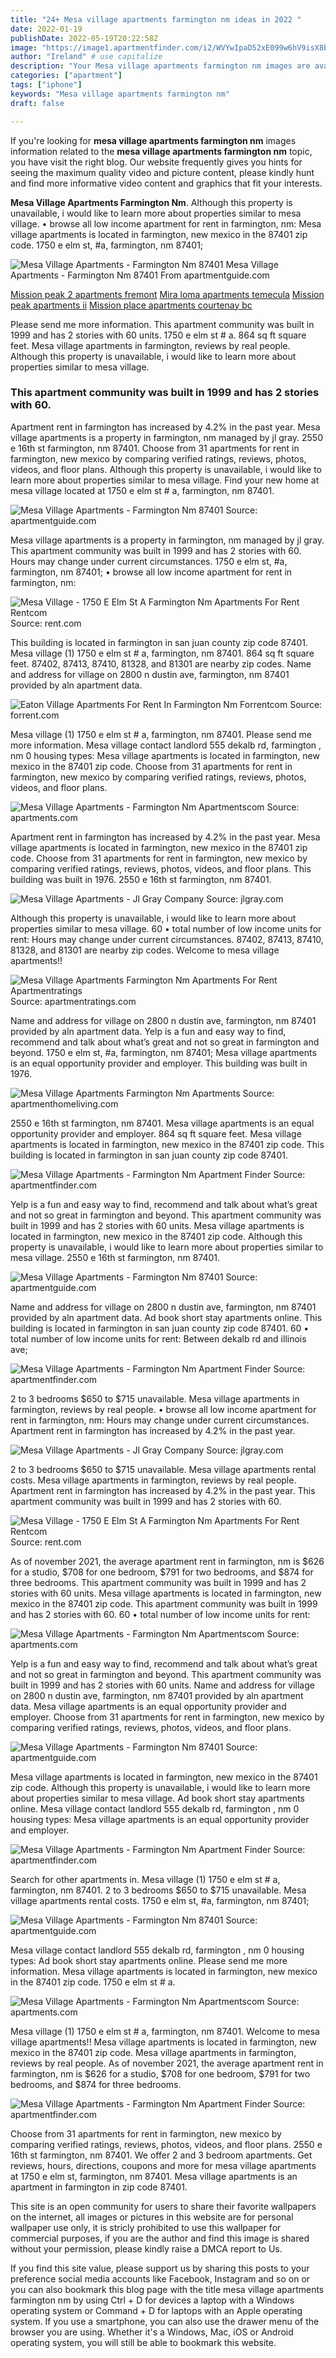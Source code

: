 ```yaml
---
title: "24+ Mesa village apartments farmington nm ideas in 2022 "
date: 2022-01-19
publishDate: 2022-05-19T20:22:58Z
image: "https://image1.apartmentfinder.com/i2/WVYwIpaD52xE099w6hV9isX8bBFX0VL5wMasVmjFT0I/111/mesa-village-apartments-farmington-nm-building-photo.jpg"
author: "Ireland" # use capitalize
description: "Your Mesa village apartments farmington nm images are available in this site. Mesa village apartments farmington nm are a topic that is being searched for and liked by netizens today. You can Find and Download the Mesa village apartments farmington nm files here. Download all free images."
categories: ["apartment"]
tags: ["iphone"]
keywords: "Mesa village apartments farmington nm"
draft: false

---
```


If you're looking for **mesa village apartments farmington nm** images information related to the **mesa village apartments farmington nm** topic, you have visit the right  blog.  Our website frequently  gives you  hints  for seeing  the maximum  quality video and picture  content, please kindly hunt and find more informative video content and graphics  that fit your interests.

**Mesa Village Apartments Farmington Nm**. Although this property is unavailable, i would like to learn more about properties similar to mesa village. • browse all low income apartment for rent in farmington, nm: Mesa village apartments is located in farmington, new mexico in the 87401 zip code. 1750 e elm st, #a, farmington, nm 87401;

![Mesa Village Apartments - Farmington Nm 87401](https://rentpath-res.cloudinary.com/$img_current/t_3x2_jpg_xl/d9af9d7efd2845aaefae2c7dc675d8e5 "Mesa Village Apartments - Farmington Nm 87401")
Mesa Village Apartments - Farmington Nm 87401 From apartmentguide.com

[Mission peak 2 apartments fremont](/mission-peak-2-apartments-fremont/)
[Mira loma apartments temecula](/mira-loma-apartments-temecula/)
[Mission peak apartments ii](/mission-peak-apartments-ii/)
[Mission place apartments courtenay bc](/mission-place-apartments-courtenay-bc/)

Please send me more information. This apartment community was built in 1999 and has 2 stories with 60 units. 1750 e elm st # a. 864 sq ft square feet. Mesa village apartments in farmington, reviews by real people. Although this property is unavailable, i would like to learn more about properties similar to mesa village.

### This apartment community was built in 1999 and has 2 stories with 60.

Apartment rent in farmington has increased by 4.2% in the past year. Mesa village apartments is a property in farmington, nm managed by jl gray. 2550 e 16th st farmington, nm 87401. Choose from 31 apartments for rent in farmington, new mexico by comparing verified ratings, reviews, photos, videos, and floor plans. Although this property is unavailable, i would like to learn more about properties similar to mesa village. Find your new home at mesa village located at 1750 e elm st # a, farmington, nm 87401.


![Mesa Village Apartments - Farmington Nm 87401](https://rentpath-res.cloudinary.com/$img_current/t_3x2_jpg_xl/0c80f42a8b661416c970bca5e0046561 "Mesa Village Apartments - Farmington Nm 87401")
Source: apartmentguide.com

Mesa village apartments is a property in farmington, nm managed by jl gray. This apartment community was built in 1999 and has 2 stories with 60. Hours may change under current circumstances. 1750 e elm st, #a, farmington, nm 87401; • browse all low income apartment for rent in farmington, nm:

![Mesa Village - 1750 E Elm St A Farmington Nm Apartments For Rent Rentcom](https://rentpath-res.cloudinary.com/$img_current/t_3x2_jpg_xl/t_unpaid/2952b54d031727c02bc69a6e1338922b "Mesa Village - 1750 E Elm St A Farmington Nm Apartments For Rent Rentcom")
Source: rent.com

This building is located in farmington in san juan county zip code 87401. Mesa village (1) 1750 e elm st # a, farmington, nm 87401. 864 sq ft square feet. 87402, 87413, 87410, 81328, and 81301 are nearby zip codes. Name and address for village on 2800 n dustin ave, farmington, nm 87401 provided by aln apartment data.

![Eaton Village Apartments For Rent In Farmington Nm Forrentcom](https://images1.forrent.com/i2/KMRVgd_SootzLs6coJGNKSCK95WCvfaf-cGspwTfwzQ/112/image.jpg "Eaton Village Apartments For Rent In Farmington Nm Forrentcom")
Source: forrent.com

Mesa village (1) 1750 e elm st # a, farmington, nm 87401. Please send me more information. Mesa village contact landlord 555 dekalb rd, farmington , nm 0 housing types: Mesa village apartments is located in farmington, new mexico in the 87401 zip code. Choose from 31 apartments for rent in farmington, new mexico by comparing verified ratings, reviews, photos, videos, and floor plans.

![Mesa Village Apartments - Farmington Nm Apartmentscom](https://images1.apartments.com/i2/V4uJRVC8UkfVlPwJm7fKwqmgTaszm9c3tdkFKbjWHms/111/mesa-village-apartments-farmington-nm-primary-photo.jpg "Mesa Village Apartments - Farmington Nm Apartmentscom")
Source: apartments.com

Apartment rent in farmington has increased by 4.2% in the past year. Mesa village apartments is located in farmington, new mexico in the 87401 zip code. Choose from 31 apartments for rent in farmington, new mexico by comparing verified ratings, reviews, photos, videos, and floor plans. This building was built in 1976. 2550 e 16th st farmington, nm 87401.

![Mesa Village Apartments - Jl Gray Company](https://jlgray.com/websiteimages/40/Mesa%20Village%20Apartments%20MainPhoto.jpg "Mesa Village Apartments - Jl Gray Company")
Source: jlgray.com

Although this property is unavailable, i would like to learn more about properties similar to mesa village. 60 • total number of low income units for rent: Hours may change under current circumstances. 87402, 87413, 87410, 81328, and 81301 are nearby zip codes. Welcome to mesa village apartments!!

![Mesa Village Apartments Farmington Nm Apartments For Rent Apartmentratings](https://maps.internetbrands.com/world_tiles/16/13074/25571.png "Mesa Village Apartments Farmington Nm Apartments For Rent Apartmentratings")
Source: apartmentratings.com

Name and address for village on 2800 n dustin ave, farmington, nm 87401 provided by aln apartment data. Yelp is a fun and easy way to find, recommend and talk about what’s great and not so great in farmington and beyond. 1750 e elm st, #a, farmington, nm 87401; Mesa village apartments is an equal opportunity provider and employer. This building was built in 1976.

![Mesa Village Apartments Farmington Nm Apartments](https://images1.apartmenthomeliving.com/m2/tZ52bQaWun9xk_VOF72YdgRj5TBaHQ8haQoacTHB4_c/H270W360/map.jpg "Mesa Village Apartments Farmington Nm Apartments")
Source: apartmenthomeliving.com

2550 e 16th st farmington, nm 87401. Mesa village apartments is an equal opportunity provider and employer. 864 sq ft square feet. Mesa village apartments is located in farmington, new mexico in the 87401 zip code. This building is located in farmington in san juan county zip code 87401.

![Mesa Village Apartments - Farmington Nm Apartment Finder](https://image1.apartmentfinder.com/i2/dxXW_NHVHGjDOEv87HzeAFOABgzMX1Fve7Jt3qiMmjg/111/mesa-village-apartments-farmington-nm-building-photo.jpg "Mesa Village Apartments - Farmington Nm Apartment Finder")
Source: apartmentfinder.com

Yelp is a fun and easy way to find, recommend and talk about what’s great and not so great in farmington and beyond. This apartment community was built in 1999 and has 2 stories with 60 units. Mesa village apartments is located in farmington, new mexico in the 87401 zip code. Although this property is unavailable, i would like to learn more about properties similar to mesa village. 2550 e 16th st farmington, nm 87401.

![Mesa Village Apartments - Farmington Nm 87401](https://rentpath-res.cloudinary.com/$img_current/t_3x2_jpg_xl/ff035b4a14d01c38ecb0f93eee868d00 "Mesa Village Apartments - Farmington Nm 87401")
Source: apartmentguide.com

Name and address for village on 2800 n dustin ave, farmington, nm 87401 provided by aln apartment data. Ad book short stay apartments online. This building is located in farmington in san juan county zip code 87401. 60 • total number of low income units for rent: Between dekalb rd and illinois ave;

![Mesa Village Apartments - Farmington Nm Apartment Finder](https://image1.apartmentfinder.com/i2/hTwmLmd-j_GRCY5wCdjiglR64i7VRmd3kNslqqPworA/111/mesa-village-apartments-farmington-nm-primary-photo.jpg "Mesa Village Apartments - Farmington Nm Apartment Finder")
Source: apartmentfinder.com

2 to 3 bedrooms $650 to $715 unavailable. Mesa village apartments in farmington, reviews by real people. • browse all low income apartment for rent in farmington, nm: Hours may change under current circumstances. Apartment rent in farmington has increased by 4.2% in the past year.

![Mesa Village Apartments - Jl Gray Company](https://jlgray.com/websiteimages/40/Mesa%20Village%20Apartments%205.jpg "Mesa Village Apartments - Jl Gray Company")
Source: jlgray.com

2 to 3 bedrooms $650 to $715 unavailable. Mesa village apartments rental costs. Mesa village apartments in farmington, reviews by real people. Apartment rent in farmington has increased by 4.2% in the past year. This apartment community was built in 1999 and has 2 stories with 60.

![Mesa Village - 1750 E Elm St A Farmington Nm Apartments For Rent Rentcom](https://rentpath-res.cloudinary.com/$img_current/t_3x2_jpg_xl/t_unpaid/6b73481797cf1538217074a52d5883a8 "Mesa Village - 1750 E Elm St A Farmington Nm Apartments For Rent Rentcom")
Source: rent.com

As of november 2021, the average apartment rent in farmington, nm is $626 for a studio, $708 for one bedroom, $791 for two bedrooms, and $874 for three bedrooms. This apartment community was built in 1999 and has 2 stories with 60 units. Mesa village apartments is located in farmington, new mexico in the 87401 zip code. This apartment community was built in 1999 and has 2 stories with 60. 60 • total number of low income units for rent:

![Mesa Village Apartments - Farmington Nm Apartmentscom](https://images1.apartments.com/i2/h27yWcNQlodewZ5qdoD-RMBQZE0gtfZ-kq4REtr0M8Y/117/mesa-village-apartments-farmington-nm-interior-photo.jpg?p=1 "Mesa Village Apartments - Farmington Nm Apartmentscom")
Source: apartments.com

Yelp is a fun and easy way to find, recommend and talk about what’s great and not so great in farmington and beyond. This apartment community was built in 1999 and has 2 stories with 60 units. Name and address for village on 2800 n dustin ave, farmington, nm 87401 provided by aln apartment data. Mesa village apartments is an equal opportunity provider and employer. Choose from 31 apartments for rent in farmington, new mexico by comparing verified ratings, reviews, photos, videos, and floor plans.

![Mesa Village Apartments - Farmington Nm 87401](https://rentpath-res.cloudinary.com/$img_current/t_3x2_jpg_xl/d9af9d7efd2845aaefae2c7dc675d8e5 "Mesa Village Apartments - Farmington Nm 87401")
Source: apartmentguide.com

Mesa village apartments is located in farmington, new mexico in the 87401 zip code. Although this property is unavailable, i would like to learn more about properties similar to mesa village. Ad book short stay apartments online. Mesa village contact landlord 555 dekalb rd, farmington , nm 0 housing types: Mesa village apartments is an equal opportunity provider and employer.

![Mesa Village Apartments - Farmington Nm Apartment Finder](https://image1.apartmentfinder.com/i2/i6Z1w1WX0__AQ7zQpEiwm_Z1FljIupEcNtvPTPwqX5E/111/mesa-village-apartments-farmington-nm-building-photo.jpg "Mesa Village Apartments - Farmington Nm Apartment Finder")
Source: apartmentfinder.com

Search for other apartments in. Mesa village (1) 1750 e elm st # a, farmington, nm 87401. 2 to 3 bedrooms $650 to $715 unavailable. Mesa village apartments rental costs. 1750 e elm st, #a, farmington, nm 87401;

![Mesa Village Apartments - Farmington Nm 87401](https://rentpath-res.cloudinary.com/$img_current/t_3x2_jpg_xl/a244b34b1b64eeb9d7c151bb9c8ab4fd "Mesa Village Apartments - Farmington Nm 87401")
Source: apartmentguide.com

Mesa village contact landlord 555 dekalb rd, farmington , nm 0 housing types: Ad book short stay apartments online. Please send me more information. Mesa village apartments is located in farmington, new mexico in the 87401 zip code. 1750 e elm st # a.

![Mesa Village Apartments - Farmington Nm Apartmentscom](https://images1.apartments.com/i2/LXZ3vmkGRjehDWYrQ2LEn14sPUCXY3sWhET-p6SfE5o/115/jl-gray-company-logo.jpg "Mesa Village Apartments - Farmington Nm Apartmentscom")
Source: apartments.com

Mesa village (1) 1750 e elm st # a, farmington, nm 87401. Welcome to mesa village apartments!! Mesa village apartments is located in farmington, new mexico in the 87401 zip code. Mesa village apartments in farmington, reviews by real people. As of november 2021, the average apartment rent in farmington, nm is $626 for a studio, $708 for one bedroom, $791 for two bedrooms, and $874 for three bedrooms.

![Mesa Village Apartments - Farmington Nm Apartment Finder](https://image1.apartmentfinder.com/i2/WVYwIpaD52xE099w6hV9isX8bBFX0VL5wMasVmjFT0I/111/mesa-village-apartments-farmington-nm-building-photo.jpg "Mesa Village Apartments - Farmington Nm Apartment Finder")
Source: apartmentfinder.com

Choose from 31 apartments for rent in farmington, new mexico by comparing verified ratings, reviews, photos, videos, and floor plans. 2550 e 16th st farmington, nm 87401. We offer 2 and 3 bedroom apartments. Get reviews, hours, directions, coupons and more for mesa village apartments at 1750 e elm st, farmington, nm 87401. Mesa village apartments is an apartment in farmington in zip code 87401.

This site is an open community for users to share their favorite wallpapers on the internet, all images or pictures in this website are for personal wallpaper use only, it is stricly prohibited to use this wallpaper for commercial purposes, if you are the author and find this image is shared without your permission, please kindly raise a DMCA report to Us.

If you find this site value, please support us by sharing this posts to your preference social media accounts like Facebook, Instagram and so on or you can also bookmark this blog page with the title mesa village apartments farmington nm by using Ctrl + D for devices a laptop with a Windows operating system or Command + D for laptops with an Apple operating system. If you use a smartphone, you can also use the drawer menu of the browser you are using. Whether it's a Windows, Mac, iOS or Android operating system, you will still be able to bookmark this website.
